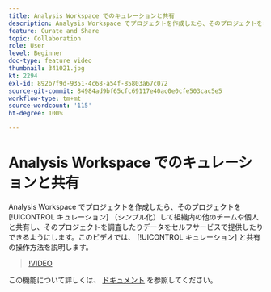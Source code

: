 ```yaml
---
title: Analysis Workspace でのキュレーションと共有
description: Analysis Workspace でプロジェクトを作成したら、そのプロジェクトをキュレーション（シンプル化）して組織内の他のチームや個人と共有し、そのプロジェクトを調査したりデータをセルフサービスで提供したりできるようにします。このビデオでは、キュレーションと共有の操作方法を説明します。
feature: Curate and Share
topic: Collaboration
role: User
level: Beginner
doc-type: feature video
thumbnail: 341021.jpg
kt: 2294
exl-id: 892b7f9d-9351-4c68-a54f-85803a67c072
source-git-commit: 84984ad9bf65cfc69117e40ac0e0cfe503cac5e5
workflow-type: tm+mt
source-wordcount: '115'
ht-degree: 100%

---
```


# Analysis Workspace でのキュレーションと共有

Analysis Workspace でプロジェクトを作成したら、そのプロジェクトを [!UICONTROL キュレーション] （シンプル化）して組織内の他のチームや個人と共有し、そのプロジェクトを調査したりデータをセルフサービスで提供したりできるようにします。このビデオでは、 [!UICONTROL キュレーション] と共有の操作方法を説明します。

>[!VIDEO](https://video.tv.adobe.com/v/341021/?quality=12&learn=on)

この機能について詳しくは、 [ドキュメント](https://experienceleague.adobe.com/docs/analytics/analyze/analysis-workspace/curate-share/curate.html?lang=ja) を参照してください。
